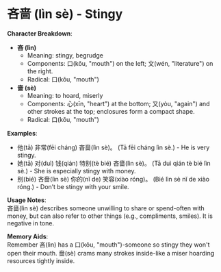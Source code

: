 # **吝啬 (lìn sè) - Stingy**

**Character Breakdown**:  
- **吝 (lìn)**
  - Meaning: stingy, begrudge
  - Components: 口(kǒu, "mouth") on the left; 文(wén, "literature") on the right.
  - Radical: 口(kǒu, "mouth")  
- **啬 (sè)**
  - Meaning: to hoard, miserly
  - Components: 心(xīn, "heart") at the bottom; 又(yòu, "again") and other strokes at the top; enclosures form a compact shape.
  - Radical: 口(kǒu, "mouth")

**Examples**:  
- 他(tā) 非常(fēi cháng) 吝啬(lìn sè)。 (Tā fēi cháng lìn sè.) - He is very stingy.  
- 她(tā) 对(duì) 钱(qián) 特别(tè bié) 吝啬(lìn sè)。 (Tā duì qián tè bié lìn sè.) - She is especially stingy with money.  
- 别(bié) 吝啬(lìn sè) 你的(nǐ de) 笑容(xiào róng)。 (Bié lìn sè nǐ de xiào róng.) - Don’t be stingy with your smile.

**Usage Notes**:  
吝啬(lìn sè) describes someone unwilling to share or spend-often with money, but can also refer to other things (e.g., compliments, smiles). It is negative in tone.

**Memory Aids**:  
Remember 吝(lìn) has a 口(kǒu, "mouth")-someone so stingy they won't open their mouth. 啬(sè) crams many strokes inside-like a miser hoarding resources tightly inside.